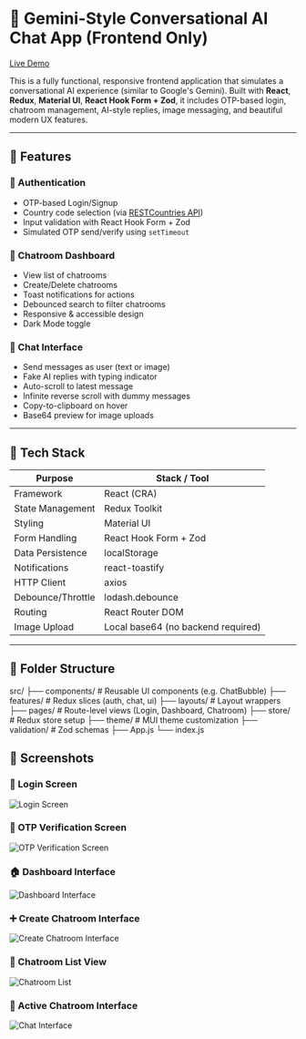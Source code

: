 # 💬 Gemini-Style Conversational AI Chat App (Frontend Only)

[Live Demo](https://gemini-chat-app-gamma.vercel.app/)

This is a fully functional, responsive frontend application that simulates a conversational AI experience (similar to Google's Gemini). Built with **React**, **Redux**, **Material UI**, **React Hook Form + Zod**, it includes OTP-based login, chatroom management, AI-style replies, image messaging, and beautiful modern UX features.

---

## 🚀 Features

### 🔐 Authentication

- OTP-based Login/Signup
- Country code selection (via [RESTCountries API](https://restcountries.com/))
- Input validation with React Hook Form + Zod
- Simulated OTP send/verify using `setTimeout`

### 💬 Chatroom Dashboard

- View list of chatrooms
- Create/Delete chatrooms
- Toast notifications for actions
- Debounced search to filter chatrooms
- Responsive & accessible design
- Dark Mode toggle

### 🧠 Chat Interface

- Send messages as user (text or image)
- Fake AI replies with typing indicator
- Auto-scroll to latest message
- Infinite reverse scroll with dummy messages
- Copy-to-clipboard on hover
- Base64 preview for image uploads

---

## 🧱 Tech Stack

| Purpose              | Stack / Tool                         |
|----------------------|--------------------------------------|
| Framework            | React (CRA)                          |
| State Management     | Redux Toolkit                        |
| Styling              | Material UI                          |
| Form Handling        | React Hook Form + Zod                |
| Data Persistence     | localStorage                         |
| Notifications        | react-toastify                       |
| HTTP Client          | axios                                |
| Debounce/Throttle    | lodash.debounce                      |
| Routing              | React Router DOM                     |
| Image Upload         | Local base64 (no backend required)   |

---

## 📂 Folder Structure

src/
├── components/ # Reusable UI components (e.g. ChatBubble)
├── features/ # Redux slices (auth, chat, ui)
├── layouts/ # Layout wrappers 
├── pages/ # Route-level views (Login, Dashboard, Chatroom)
├── store/ # Redux store setup
├── theme/ # MUI theme customization
├── validation/ # Zod schemas
├── App.js
└── index.js


## 📸 Screenshots

### 🔐 Login Screen
![Login Screen](./assets/1.png)

### 🔑 OTP Verification Screen
![OTP Verification Screen](./assets/2.png)

### 🏠 Dashboard Interface
![Dashboard Interface](./assets/7.png)

### ➕ Create Chatroom Interface
![Create Chatroom Interface](./assets/4.png)

### 🧭 Chatroom List View
![Chatroom List](./assets/5.png)

### 💬 Active Chatroom Interface
![Chat Interface](./assets/6.png)
